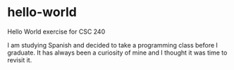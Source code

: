 # hello-world  
Hello World exercise for CSC 240

I am studying Spanish and decided to take a programming class before I graduate. It has always been a curiosity of mine and I thought it was time to revisit it.  
